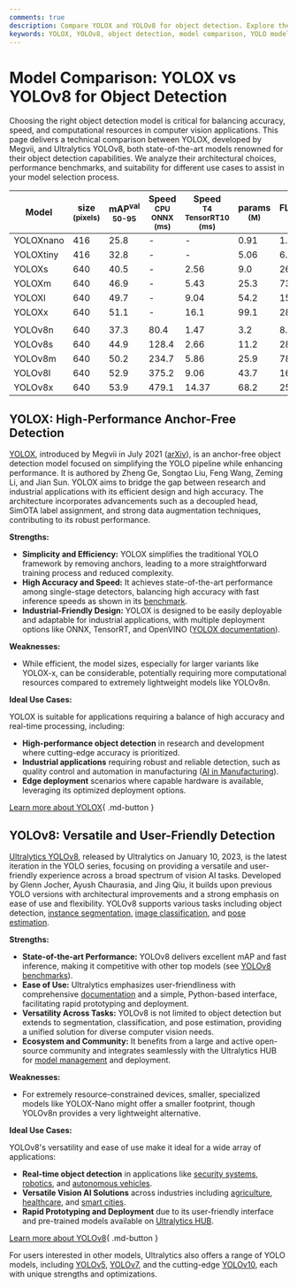 ```yaml
---
comments: true
description: Compare YOLOX and YOLOv8 for object detection. Explore their strengths, weaknesses, and benchmarks to make the best model choice for your needs.
keywords: YOLOX, YOLOv8, object detection, model comparison, YOLO models, computer vision, machine learning, performance benchmarks, YOLO architecture
---
```


# Model Comparison: YOLOX vs YOLOv8 for Object Detection

Choosing the right object detection model is critical for balancing accuracy, speed, and computational resources in computer vision applications. This page delivers a technical comparison between YOLOX, developed by Megvii, and Ultralytics YOLOv8, both state-of-the-art models renowned for their object detection capabilities. We analyze their architectural choices, performance benchmarks, and suitability for different use cases to assist in your model selection process.

<script async src="https://cdn.jsdelivr.net/npm/chart.js"></script>
<script defer src="../../javascript/benchmark.js"></script>

<canvas id="modelComparisonChart" width="1024" height="400" active-models='["YOLOX", "YOLOv8"]'></canvas>

| Model     | size<br><sup>(pixels) | mAP<sup>val<br>50-95 | Speed<br><sup>CPU ONNX<br>(ms) | Speed<br><sup>T4 TensorRT10<br>(ms) | params<br><sup>(M) | FLOPs<br><sup>(B) |
|-----------|-----------------------|----------------------|--------------------------------|-------------------------------------|--------------------|-------------------|
| YOLOXnano | 416                   | 25.8                 | -                              | -                                   | 0.91               | 1.08              |
| YOLOXtiny | 416                   | 32.8                 | -                              | -                                   | 5.06               | 6.45              |
| YOLOXs    | 640                   | 40.5                 | -                              | 2.56                                | 9.0                | 26.8              |
| YOLOXm    | 640                   | 46.9                 | -                              | 5.43                                | 25.3               | 73.8              |
| YOLOXl    | 640                   | 49.7                 | -                              | 9.04                                | 54.2               | 155.6             |
| YOLOXx    | 640                   | 51.1                 | -                              | 16.1                                | 99.1               | 281.9             |
|           |                       |                      |                                |                                     |                    |                   |
| YOLOv8n   | 640                   | 37.3                 | 80.4                           | 1.47                                | 3.2                | 8.7               |
| YOLOv8s   | 640                   | 44.9                 | 128.4                          | 2.66                                | 11.2               | 28.6              |
| YOLOv8m   | 640                   | 50.2                 | 234.7                          | 5.86                                | 25.9               | 78.9              |
| YOLOv8l   | 640                   | 52.9                 | 375.2                          | 9.06                                | 43.7               | 165.2             |
| YOLOv8x   | 640                   | 53.9                 | 479.1                          | 14.37                               | 68.2               | 257.8             |

## YOLOX: High-Performance Anchor-Free Detection

[YOLOX](https://github.com/Megvii-BaseDetection/YOLOX), introduced by Megvii in July 2021 ([arXiv](https://arxiv.org/abs/2107.08430)), is an anchor-free object detection model focused on simplifying the YOLO pipeline while enhancing performance. It is authored by Zheng Ge, Songtao Liu, Feng Wang, Zeming Li, and Jian Sun. YOLOX aims to bridge the gap between research and industrial applications with its efficient design and high accuracy. The architecture incorporates advancements such as a decoupled head, SimOTA label assignment, and strong data augmentation techniques, contributing to its robust performance.

**Strengths:**

- **Simplicity and Efficiency:** YOLOX simplifies the traditional YOLO framework by removing anchors, leading to a more straightforward training process and reduced complexity.
- **High Accuracy and Speed:** It achieves state-of-the-art performance among single-stage detectors, balancing high accuracy with fast inference speeds as shown in its [benchmark](https://github.com/Megvii-BaseDetection/YOLOX#benchmark).
- **Industrial-Friendly Design:** YOLOX is designed to be easily deployable and adaptable for industrial applications, with multiple deployment options like ONNX, TensorRT, and OpenVINO ([YOLOX documentation](https://yolox.readthedocs.io/en/latest/)).

**Weaknesses:**

- While efficient, the model sizes, especially for larger variants like YOLOX-x, can be considerable, potentially requiring more computational resources compared to extremely lightweight models like YOLOv8n.

**Ideal Use Cases:**

YOLOX is suitable for applications requiring a balance of high accuracy and real-time processing, including:

- **High-performance object detection** in research and development where cutting-edge accuracy is prioritized.
- **Industrial applications** requiring robust and reliable detection, such as quality control and automation in manufacturing ([AI in Manufacturing](https://www.ultralytics.com/solutions/ai-in-manufacturing)).
- **Edge deployment** scenarios where capable hardware is available, leveraging its optimized deployment options.

[Learn more about YOLOX](https://yolox.readthedocs.io/en/latest/){ .md-button }

## YOLOv8: Versatile and User-Friendly Detection

[Ultralytics YOLOv8](https://github.com/ultralytics/ultralytics), released by Ultralytics on January 10, 2023, is the latest iteration in the YOLO series, focusing on providing a versatile and user-friendly experience across a broad spectrum of vision AI tasks. Developed by Glenn Jocher, Ayush Chaurasia, and Jing Qiu, it builds upon previous YOLO versions with architectural improvements and a strong emphasis on ease of use and flexibility. YOLOv8 supports various tasks including object detection, [instance segmentation](https://www.ultralytics.com/glossary/instance-segmentation), [image classification](https://www.ultralytics.com/glossary/image-classification), and [pose estimation](https://docs.ultralytics.com/tasks/pose/).

**Strengths:**

- **State-of-the-art Performance:** YOLOv8 delivers excellent mAP and fast inference, making it competitive with other top models (see [YOLOv8 benchmarks](https://docs.ultralytics.com/models/yolov8/)).
- **Ease of Use:** Ultralytics emphasizes user-friendliness with comprehensive [documentation](https://docs.ultralytics.com/) and a simple, Python-based interface, facilitating rapid prototyping and deployment.
- **Versatility Across Tasks:** YOLOv8 is not limited to object detection but extends to segmentation, classification, and pose estimation, providing a unified solution for diverse computer vision needs.
- **Ecosystem and Community:** It benefits from a large and active open-source community and integrates seamlessly with the Ultralytics HUB for [model management](https://www.ultralytics.com/hub) and deployment.

**Weaknesses:**

- For extremely resource-constrained devices, smaller, specialized models like YOLOX-Nano might offer a smaller footprint, though YOLOv8n provides a very lightweight alternative.

**Ideal Use Cases:**

YOLOv8's versatility and ease of use make it ideal for a wide array of applications:

- **Real-time object detection** in applications like [security systems](https://www.ultralytics.com/blog/security-alarm-system-projects-with-ultralytics-yolov8), [robotics](https://www.ultralytics.com/glossary/robotics), and [autonomous vehicles](https://www.ultralytics.com/solutions/ai-in-self-driving).
- **Versatile Vision AI Solutions** across industries including [agriculture](https://www.ultralytics.com/solutions/ai-in-agriculture), [healthcare](https://www.ultralytics.com/solutions/ai-in-healthcare), and [smart cities](https://www.ultralytics.com/blog/computer-vision-ai-in-smart-cities).
- **Rapid Prototyping and Deployment** due to its user-friendly interface and pre-trained models available on [Ultralytics HUB](https://www.ultralytics.com/hub).

[Learn more about YOLOv8](https://docs.ultralytics.com/models/yolov8/){ .md-button }

For users interested in other models, Ultralytics also offers a range of YOLO models, including [YOLOv5](https://docs.ultralytics.com/models/yolov5/), [YOLOv7](https://docs.ultralytics.com/models/yolov7/), and the cutting-edge [YOLOv10](https://docs.ultralytics.com/models/yolov10/), each with unique strengths and optimizations.
